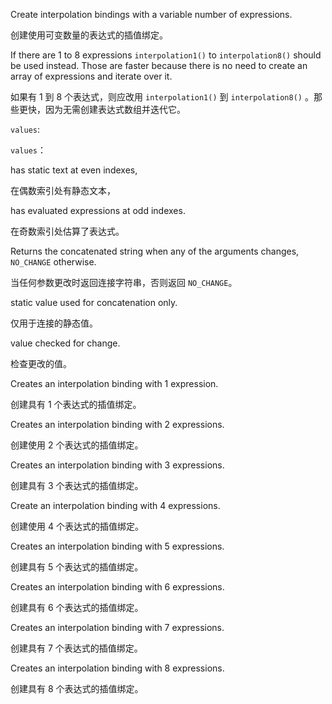 Create interpolation bindings with a variable number of expressions.

创建使用可变数量的表达式的插值绑定。

If there are 1 to 8 expressions `interpolation1()` to `interpolation8()` should be used instead.
Those are faster because there is no need to create an array of expressions and iterate over it.

如果有 1 到 8 个表达式，则应改用 `interpolation1()` 到 `interpolation8()`
。那些更快，因为无需创建表达式数组并迭代它。

`values`:



`values`：



has static text at even indexes,

在偶数索引处有静态文本，

has evaluated expressions at odd indexes.

在奇数索引处估算了表达式。

Returns the concatenated string when any of the arguments changes, `NO_CHANGE` otherwise.

当任何参数更改时返回连接字符串，否则返回 `NO_CHANGE`。

static value used for concatenation only.

仅用于连接的静态值。

value checked for change.

检查更改的值。

Creates an interpolation binding with 1 expression.

创建具有 1 个表达式的插值绑定。

Creates an interpolation binding with 2 expressions.

创建使用 2 个表达式的插值绑定。

Creates an interpolation binding with 3 expressions.

创建具有 3 个表达式的插值绑定。

Create an interpolation binding with 4 expressions.

创建使用 4 个表达式的插值绑定。

Creates an interpolation binding with 5 expressions.

创建具有 5 个表达式的插值绑定。

Creates an interpolation binding with 6 expressions.

创建具有 6 个表达式的插值绑定。

Creates an interpolation binding with 7 expressions.

创建具有 7 个表达式的插值绑定。

Creates an interpolation binding with 8 expressions.

创建具有 8 个表达式的插值绑定。